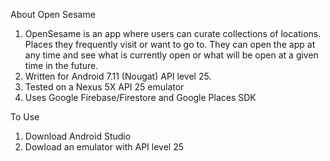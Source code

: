 About Open Sesame 
1. OpenSesame is an app where users can curate collections of locations. Places they frequently visit or want to go to. They can open the app at any time and see what is currently open or what will be open at a given time in the future.
1. Written for Android 7.11 (Nougat) API level 25.
1. Tested on a Nexus 5X API 25 emulator 
1. Uses Google Firebase/Firestore and Google Places SDK 

To Use
1. Download Android Studio
1. Dowload an emulator with API level 25
